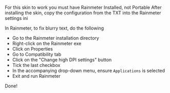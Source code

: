 For this skin to work you must have Rainmeter Installed, not Portable
After installing the skin, copy the configuration from the TXT into the Rainmeter settings ini

In Rainmeter, to fix blurry text, do the following

* Go to the Rainmeter installation directory
* Right-click on the Rainmeter exe
* Click on Properties
* Go to Compatibility tab
* Click on the "Change high DPI settings" button
* Tick the last checkbox
* In the accompanying drop-down menu, ensure `Applications` is selected
* Exit and run Rainmeter

Done!
